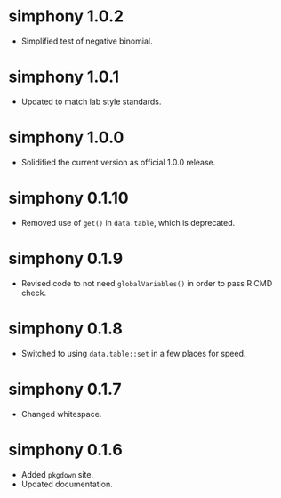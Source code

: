 # simphony 1.0.2
* Simplified test of negative binomial.

# simphony 1.0.1
* Updated to match lab style standards.

# simphony 1.0.0
* Solidified the current version as official 1.0.0 release.

# simphony 0.1.10
* Removed use of `get()` in `data.table`, which is deprecated.

# simphony 0.1.9
* Revised code to not need `globalVariables()` in order to pass R CMD check.

# simphony 0.1.8
* Switched to using `data.table::set` in a few places for speed.

# simphony 0.1.7
* Changed whitespace.

# simphony 0.1.6
* Added `pkgdown` site.
* Updated documentation.
